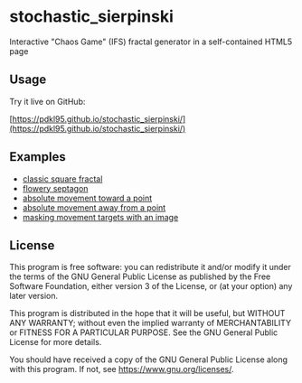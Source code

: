 # stochastic_sierpinski
Interactive "Chaos Game" (IFS) fractal generator in a self-contained
HTML5 page

## Usage

Try it live on GitHub:

[https://pdkl95.github.io/stochastic_sierpinski/](https://pdkl95.github.io/stochastic_sierpinski/)

## Examples

* [classic square fractal](https://pdkl95.github.io/stochastic_sierpinski/#{%22points%22:[{%22name%22:%22A%22,%22x%22:419.5,%22y%22:1.5,%22move_perc%22:50,%22color%22:%22#ff0000%22},{%22name%22:%22B%22,%22x%22:419.5,%22y%22:419.5,%22move_perc%22:50,%22color%22:%22#80ff00%22},{%22name%22:%22C%22,%22x%22:1.5,%22y%22:419.5,%22move_perc%22:50,%22color%22:%22#00ffff%22},{%22name%22:%22D%22,%22x%22:1.5,%22y%22:1.5,%22move_perc%22:50,%22color%22:%22#7f00ff%22}],%22restrictions%22:{%22single%22:[%22prev3%22,%22next3%22,%22opposite%22],%22double%22:[]},%22options%22:{%22canvas_width%22:420,%22canvas_height%22:420,%22draw_style%22:%22color_blend_prev_color%22,%22draw_opacity%22:35}})
* [flowery septagon](https://pdkl95.github.io/stochastic_sierpinski/#{%22points%22:[{%22name%22:%22A%22,%22x%22:211,%22y%22:10,%22move_perc%22:%2250%22,%22color%22:%22#ff0000%22},{%22name%22:%22B%22,%22x%22:366,%22y%22:86,%22move_perc%22:%2250%22,%22color%22:%22#ffdb00%22},{%22name%22:%22C%22,%22x%22:404,%22y%22:254,%22move_perc%22:%2250%22,%22color%22:%22#49ff00%22},{%22name%22:%22D%22,%22x%22:296,%22y%22:390,%22move_perc%22:%2250%22,%22color%22:%22#00ff92%22},{%22name%22:%22E%22,%22x%22:124,%22y%22:390,%22move_perc%22:%2250%22,%22color%22:%22#0092ff%22},{%22name%22:%22F%22,%22x%22:16,%22y%22:254,%22move_perc%22:%2250%22,%22color%22:%22#4900ff%22},{%22name%22:%22G%22,%22x%22:54,%22y%22:86,%22move_perc%22:%2250%22,%22color%22:%22#ff00db%22}],%22restrictions%22:{%22single%22:[%22prev1%22,%22prev3%22,%22next1%22,%22next3%22],%22double%22:[%22self%22]},%22options%22:{%22canvas_width%22:420,%22canvas_height%22:420,%22draw_style%22:%22color_blend_prev_color%22,%22draw_opacity%22:25}})
* [absolute movement toward a point](https://pdkl95.github.io/stochastic_sierpinski/#{%22points%22:[{%22name%22:%22A%22,%22x%22:210,%22y%22:212,%22move_perc%22:%22200%22,%22move_mode%22:%22absolute%22,%22color%22:%22#ff0000%22},{%22name%22:%22B%22,%22x%22:399,%22y%22:400,%22move_perc%22:%2250%22,%22move_mode%22:%22percent%22,%22color%22:%22#00ff00%22},{%22name%22:%22C%22,%22x%22:20,%22y%22:400,%22move_perc%22:%2250%22,%22move_mode%22:%22percent%22,%22color%22:%22#0000ff%22}],%22restrictions%22:{%22single%22:[],%22double%22:[]},%22options%22:{%22canvas_width%22:420,%22canvas_height%22:420,%22draw_opacity%22:35,%22draw_style%22:%22mono%22,%22data_source%22:%22dest%22,%22all_points_move_perc%22:%2250%22,%22move_absolute_magnitude%22:100,%22move_range_min%22:%220%22,%22move_range_max%22:%22200%22}})
* [absolute movement away from a point](https://pdkl95.github.io/stochastic_sierpinski/#{%22points%22:[{%22name%22:%22A%22,%22x%22:210,%22y%22:130,%22move_perc%22:%22200%22,%22move_mode%22:%22absolute%22,%22color%22:%22#ff0000%22},{%22name%22:%22B%22,%22x%22:360,%22y%22:340,%22move_perc%22:%2250%22,%22move_mode%22:%22percent%22,%22color%22:%22#00ff00%22},{%22name%22:%22C%22,%22x%22:60,%22y%22:340,%22move_perc%22:%2250%22,%22move_mode%22:%22percent%22,%22color%22:%22#0000ff%22}],%22restrictions%22:{%22single%22:[],%22double%22:[]},%22options%22:{%22canvas_width%22:420,%22canvas_height%22:420,%22draw_opacity%22:30,%22draw_style%22:%22mono%22,%22data_source%22:%22orig%22,%22all_points_move_perc%22:%2250%22,%22move_absolute_magnitude%22:100,%22move_range_min%22:%220%22,%22move_range_max%22:%22200%22}})
* [masking movement targets with an image](https://pdkl95.github.io/stochastic_sierpinski/#{%22points%22:[{%22name%22:%22A%22,%22x%22:211,%22y%22:41.1923788646684,%22move_perc%22:50,%22move_mode%22:%22percent%22,%22color%22:%22#ff0000%22},{%22name%22:%22B%22,%22x%22:403,%22y%22:376.1923788646684,%22move_perc%22:50,%22move_mode%22:%22percent%22,%22color%22:%22#00ff00%22},{%22name%22:%22C%22,%22x%22:17,%22y%22:377.1923788646684,%22move_perc%22:50,%22move_mode%22:%22percent%22,%22color%22:%22#0000ff%22}],%22restrictions%22:{%22single%22:[],%22double%22:[]},%22options%22:{%22canvas_width%22:420,%22canvas_height%22:420,%22lock_aspect%22:true,%22draw_opacity%22:35,%22draw_style%22:%22color_blend_prev_color%22,%22data_source%22:%22dest%22,%22all_points_move_perc%22:50,%22move_absolute_magnitude%22:100,%22move_range_min%22:0,%22move_range_max%22:100,%22imgmask%22:{%22enabled%22:true,%22threshold%22:1,%22oversample%22:1,%22scale%22:{%22width%22:34,%22height%22:34},%22offset%22:{%22x%22:0,%22y%22:55},%22mask_image_url%22:%22masks/circle.png%22}}})

## License

This program is free software: you can redistribute it and/or modify
it under the terms of the GNU General Public License as published by
the Free Software Foundation, either version 3 of the License, or
(at your option) any later version.

This program is distributed in the hope that it will be useful,
but WITHOUT ANY WARRANTY; without even the implied warranty of
MERCHANTABILITY or FITNESS FOR A PARTICULAR PURPOSE.  See the
GNU General Public License for more details.

You should have received a copy of the GNU General Public License
along with this program.  If not, see <https://www.gnu.org/licenses/>.
